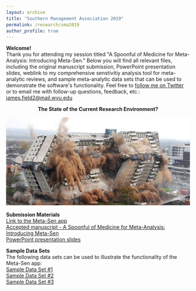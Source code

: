 ```yaml
---
layout: archive
title: "Southern Management Association 2019"
permalink: /research/sma2019
author_profile: true
---
```


<b>Welcome!</b><br>
Thank you for attending my session titled "A Spoonful of Medicine for Meta-Analysis: Introducing Meta-Sen." Below you will find all relevant files, including the original manuscript submission, PowerPoint presentation slides, weblink to my comprehensive senstivitiy analysis tool for meta-analytic reviews, and sample meta-analytic data sets that can be used to demonstrate the software's functionality. Feel free to <a href="https://twitter.com/fieldjamie?lang=en">follow me on Twitter</a> or to email me with follow-up questions, feedback, etc.: <a href = "mailto: james.field2@mail.wvu.edu">james.field2@mail.wvu.edu</a> <br>

<center><b>The State of the Current Research Environment?</b></center>
<p><img src= '/images/Implosion (2).png'></p>

<b>Submission Materials</b><br>
<a href="https://metasen.shinyapps.io/gen1/">Link to the Meta-Sen app</a>
<br>
<a href="http://jamiefield.github.io/files/Introducing Meta-Sen_SMA2019_SUBMITTED.pdf?dl=0">Accepted manuscript - A Spoonful of Medicine for Meta-Analysis: Introducing Meta-Sen</a>
<br>
<a href="http://jamiefield.github.io/files/SMA_2019_MetaSen.pdf?dl=0">PowerPoint presentation slides</a>

<b>Sample Data Sets</b><br>
The following data sets can be used to illustrate the functionality of the Meta-Sen app:<br>
<a href="http://jamiefield.github.io/files/Sample Data Set #1.csv?dl=0">Sample Data Set #1</a><br>
<a href="http://jamiefield.github.io/files/Sample Data Set #2.csv?dl=0">Sample Data Set #2</a><br>
<a href="http://jamiefield.github.io/files/Sample Data Set #3.csv?dl=0">Sample Data Set #3</a><br>
